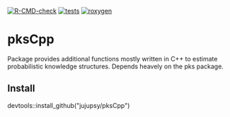 <!-- badges: start -->
[![R-CMD-check](https://github.com/jujupsy/pksCpp/actions/workflows/R-CMD-check.yaml/badge.svg)](https://github.com/jujupsy/pksCpp/actions/workflows/R-CMD-check.yaml)
[![tests](https://github.com/jujupsy/pksCpp/actions/workflows/tests.yml/badge.svg)](https://github.com/jujupsy/pksCpp/actions/workflows/tests.yml)
[![roxygen](https://github.com/jujupsy/pksCpp/actions/workflows/roxygen.yml/badge.svg)](https://github.com/jujupsy/pksCpp/actions/workflows/roxygen.yml)
<!-- badges: end -->

# pksCpp
Package provides additional functions mostly written in C++ to estimate 
probabilistic knowledge structures. Depends heavely on the pks package.

## Install
devtools::install_github("jujupsy/pksCpp")
